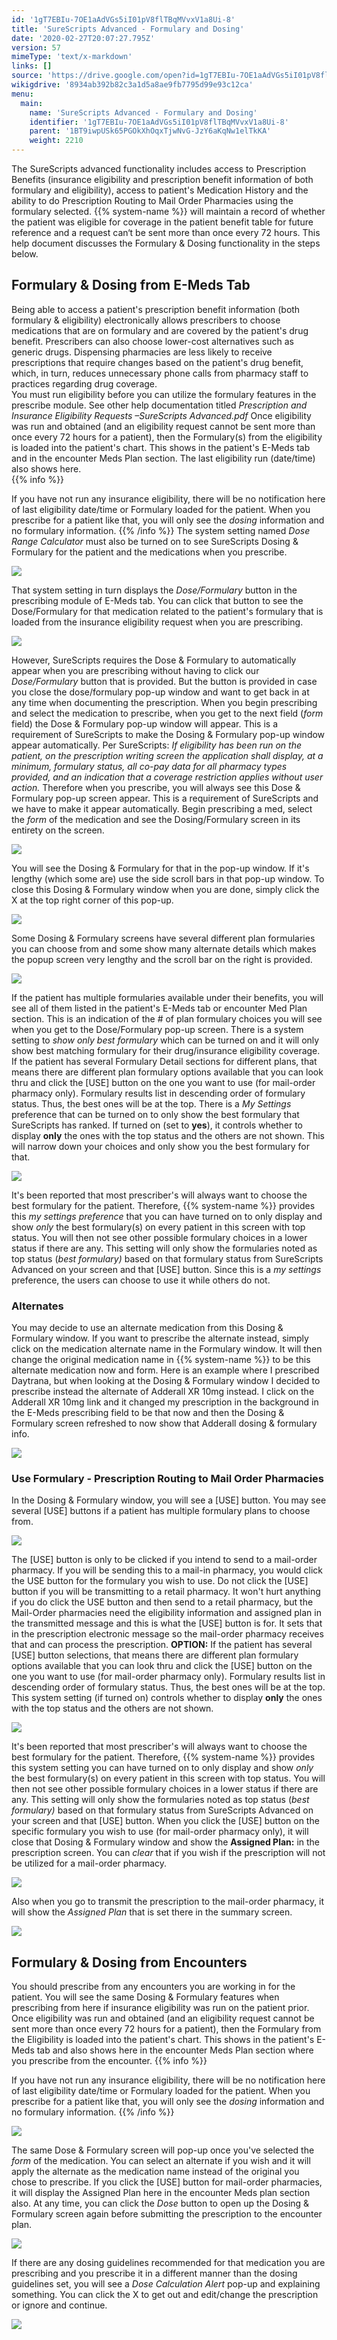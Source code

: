 ```yaml
---
id: '1gT7EBIu-7OE1aAdVGs5iI01pV8flTBqMVvxV1a8Ui-8'
title: 'SureScripts Advanced - Formulary and Dosing'
date: '2020-02-27T20:07:27.795Z'
version: 57
mimeType: 'text/x-markdown'
links: []
source: 'https://drive.google.com/open?id=1gT7EBIu-7OE1aAdVGs5iI01pV8flTBqMVvxV1a8Ui-8'
wikigdrive: '8934ab392b82c3a1d5a8ae9fb7795d99e93c12ca'
menu:
  main:
    name: 'SureScripts Advanced - Formulary and Dosing'
    identifier: '1gT7EBIu-7OE1aAdVGs5iI01pV8flTBqMVvxV1a8Ui-8'
    parent: '1BT9iwpUSk65PGOkXhOqxTjwNvG-JzY6aKqNw1elTkKA'
    weight: 2210
---
```

The SureScripts advanced functionality includes access to Prescription Benefits (insurance eligibility and prescription benefit information of both formulary and eligibility), access to patient's Medication History and the ability to do Prescription Routing to Mail Order Pharmacies using the formulary selected. {{% system-name %}} will maintain a record of whether the patient was eligible for coverage in the patient benefit table for future reference and a request can‘t be sent more than once every 72 hours. This help document discusses the Formulary & Dosing functionality in the steps below.
  
## Formulary & Dosing from E-Meds Tab  
  
Being able to access a patient's prescription benefit information (both formulary & eligibility) electronically allows prescribers to choose medications that are on formulary and are covered by the patient's drug benefit. Prescribers can also choose lower-cost alternatives such as generic drugs. Dispensing pharmacies are less likely to receive prescriptions that require changes based on the patient's drug benefit, which, in turn, reduces unnecessary phone calls from pharmacy staff to practices regarding drug coverage.  
You must run eligibility before you can utilize the formulary features in the prescribe module. See other help documentation titled *Prescription and Insurance Eligibility Requests –SureScripts Advanced.pdf* Once eligibility was run and obtained (and an eligibility request cannot be sent more than once every 72 hours for a patient), then the Formulary(s) from the eligibility is loaded into the patient's chart. This shows in the patient's E-Meds tab and in the encounter Meds Plan section. The last eligibility run (date/time) also shows here.  
{{% info %}}

If you have not run any insurance eligibility, there will be no notification here of last eligibility date/time or Formulary loaded for the patient. When you prescribe for a patient like that, you will only see the *dosing* information and no formulary information.
{{% /info %}}
The system setting named *Dose Range Calculator* must also be turned on to see SureScripts Dosing & Formulary for the patient and the medications when you prescribe.
  
![](../surescripts-advanced-formulary-and-dosing.assets/1000000000000135000000490381432195ACDC54.png)  

That system setting in turn displays the *Dose/Formulary* button in the prescribing module of E-Meds tab. You can click that button to see the Dose/Formulary for that medication related to the patient's formulary that is loaded from the insurance eligibility request when you are prescribing.
  
![](../surescripts-advanced-formulary-and-dosing.assets/100000000000029400000116A7B0272C8FD0709E.png)  

However, SureScripts requires the Dose & Formulary to automatically appear when you are prescribing without having to click our *Dose/Formulary* button that is provided. But the button is provided in case you close the dose/formulary pop-up window and want to get back in at any time when documenting the prescription.
When you begin prescribing and select the medication to prescribe, when you get to the next field (*form* field) the Dose & Formulary pop-up window will appear. This is a requirement of SureScripts to make the Dosing & Formulary pop-up window appear automatically. Per SureScripts: *If eligibility has been run on the patient, on the prescription writing screen the application shall display, at a minimum, formulary status, all co-pay data for all pharmacy types provided, and an indication that a coverage restriction applies without user action.* Therefore when you prescribe, you will always see this Dose & Formulary pop-up screen appear. This is a requirement of SureScripts and we have to make it appear automatically.
Begin prescribing a med, select the *form* of the medication and see the Dosing/Formulary screen in its entirety on the screen.
  
![](../surescripts-advanced-formulary-and-dosing.assets/1000000000000328000001D7608C8A12E72478C2.png)  

You will see the Dosing & Formulary for that in the pop-up window. If it's lengthy (which some are) use the side scroll bars in that pop-up window. To close this Dosing & Formulary window when you are done, simply click the X at the top right corner of this pop-up.
  
![](../surescripts-advanced-formulary-and-dosing.assets/1000000000000268000001EB8DF6B74ADF5E8E95.png)  

Some Dosing & Formulary screens have several different plan formularies you can choose from and some show many alternate details which makes the popup screen very lengthy and the scroll bar on the right is provided.
  
![](../surescripts-advanced-formulary-and-dosing.assets/10000000000002DD000001E8E2AB73F2C2909610.png)  

If the patient has multiple formularies available under their benefits, you will see all of them listed in the patient's E-Meds tab or encounter Med Plan section. This is an indication of the # of plan formulary choices you will see when you get to the Dose/Formulary pop-up screen. There is a system setting to *show only best formulary* which can be turned on and it will only show best matching formulary for their drug/insurance eligibility coverage.
If the patient has several Formulary Detail sections for different plans, that means there are different plan formulary options available that you can look thru and click the [USE] button on the one you want to use (for mail-order pharmacy only). Formulary results list in descending order of formulary status. Thus, the best ones will be at the top.
There is a *My Settings* preference that can be turned on to only show the best formulary that SureScripts has ranked. If turned on (set to **yes**), it controls whether to display **only** the ones with the top status and the others are not shown. This will narrow down your choices and only show you the best formulary for that.
  
![](../surescripts-advanced-formulary-and-dosing.assets/10000201000001170000005BBC350B9F7BD51835.png)  

It's been reported that most prescriber's will always want to choose the best formulary for the patient. Therefore, {{% system-name %}} provides this *my settings preference* that you can have turned on to only display and show *only* the best formulary(s) on every patient in this screen with top status. You will then not see other possible formulary choices in a lower status if there are any. This setting will only show the formularies noted as top status (*best formulary)* based on that formulary status from SureScripts Advanced on your screen and that [USE] button. Since this is a *my settings* preference, the users can choose to use it while others do not.
  
### Alternates  

You may decide to use an alternate medication from this Dosing & Formulary window. If you want to prescribe the alternate instead, simply click on the medication alternate name in the Formulary window. It will then change the original medication name in {{% system-name %}} to be this alternate medication now and form.
Here is an example where I prescribed Daytrana, but when looking at the Dosing & Formulary window I decided to prescribe instead the alternate of Adderall XR 10mg instead. I click on the Adderall XR 10mg link and it changed my prescription in the background in the E-Meds prescribing field to be that now and then the Dosing & Formulary screen refreshed to now show that Adderall dosing & formulary info.
  
![](../surescripts-advanced-formulary-and-dosing.assets/10000000000002E4000001A5024112D41685DDC3.png)  

  
### Use Formulary - Prescription Routing to Mail Order Pharmacies  

In the Dosing & Formulary window, you will see a [USE] button. You may see several [USE] buttons if a patient has multiple formulary plans to choose from.
  
![](../surescripts-advanced-formulary-and-dosing.assets/10000000000002DD000001E82C9AF0BF7603541F.png)  

The [USE] button is only to be clicked if you intend to send to a mail-order pharmacy. If you will be sending this to a mail-in pharmacy, you would click the USE button for the formulary you wish to use. Do not click the [USE] button if you will be transmitting to a retail pharmacy. It won't hurt anything if you do click the USE button and then send to a retail pharmacy, but the Mail-Order pharmacies need the eligibility information and assigned plan in the transmitted message and this is what the [USE] button is for. It sets that in the prescription electronic message so the mail-order pharmacy receives that and can process the prescription.
**OPTION:** If the patient has several [USE] button selections, that means there are different plan formulary options available that you can look thru and click the [USE] button on the one you want to use (for mail-order pharmacy only). Formulary results list in descending order of formulary status. Thus, the best ones will be at the top.
This system setting (if turned on) controls whether to display **only** the ones with the top status and the others are not shown.
  
![](../surescripts-advanced-formulary-and-dosing.assets/100000000000013500000045C1E75551DFE60F05.png)  

It's been reported that most prescriber's will always want to choose the best formulary for the patient. Therefore, {{% system-name %}} provides this system setting you can have turned on to only display and show *only* the best formulary(s) on every patient in this screen with top status. You will then not see other possible formulary choices in a lower status if there are any. This setting will only show the formularies noted as top status (*best formulary)* based on that formulary status from SureScripts Advanced on your screen and that [USE] button.
When you click the [USE] button on the specific formulary you wish to use (for mail-order pharmacy only), it will close that Dosing & Formulary window and show the **Assigned Plan:** in the prescription screen. You can *clear* that if you wish if the prescription will not be utilized for a mail-order pharmacy.
  
![](../surescripts-advanced-formulary-and-dosing.assets/10000000000002A2000000ACF6D07F7E0DD57C80.png)  

Also when you go to transmit the prescription to the mail-order pharmacy, it will show the *Assigned Plan* that is set there in the summary screen.
  
![](../surescripts-advanced-formulary-and-dosing.assets/10000000000003240000010EE452FB3A73FC7A62.png)  

  
## Formulary & Dosing from Encounters  

You should prescribe from any encounters you are working in for the patient. You will see the same Dosing & Formulary features when prescribing from here if insurance eligibility was run on the patient prior. Once eligibility was run and obtained (and an eligibility request cannot be sent more than once every 72 hours for a patient), then the Formulary from the Eligibility is loaded into the patient's chart. This shows in the patient's E-Meds tab and also shows here in the encounter Meds Plan section where you prescribe from the encounter.
{{% info %}}

If you have not run any insurance eligibility, there will be no notification here of last eligibility date/time or Formulary loaded for the patient. When you prescribe for a patient like that, you will only see the *dosing* information and no formulary information.
{{% /info %}}
  
![](../surescripts-advanced-formulary-and-dosing.assets/10000201000001CF000000841F66E2CBDAC00974.png)  

The same Dose & Formulary screen will pop-up once you've selected the *form* of the medication. You can select an alternate if you wish and it will apply the alternate as the medication name instead of the original you chose to prescribe. If you click the [USE] button for mail-order pharmacies, it will display the Assigned Plan here in the encounter Meds plan section also.
At any time, you can click the *Dose* button to open up the Dosing & Formulary screen again before submitting the prescription to the encounter plan.
  
![](../surescripts-advanced-formulary-and-dosing.assets/1000020100000237000000BDE73A01E6AABF257F.png)  

If there are any dosing guidelines recommended for that medication you are prescribing and you prescribe it in a different manner than the dosing guidelines set, you will see a *Dose Calculation Alert* pop-up and explaining something. You can click the X to get out and edit/change the prescription or ignore and continue.
  
![](../surescripts-advanced-formulary-and-dosing.assets/100000000000026E000000622874DAD36BB7AA5B.png)  

